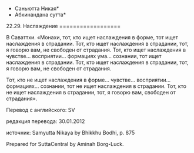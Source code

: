 * Саньютта Никая*
* Абхинандана сутта*

22\.29\. Наслаждение
\=\=\=\=\=\=\=\=\=\=\=\=\=\=\=\=\=\=

В Саваттхи\. «Монахи, тот, кто ищет наслаждения в форме, тот ищет наслаждения в страдании\. Тот, кто ищет наслаждения в страдании, тот, я говорю вам, не свободен от страдания\. Тот, кто ищет наслаждения в чувстве… восприятии… формациях ума… сознании, тот ищет наслаждения в страдании\. Тот, кто ищет наслаждения в страдании, тот, я говорю вам, не свободен от страдания\.

Тот, кто не ищет наслаждения в форме… чувстве… восприятии… формациях… сознании, тот не ищет наслаждения в страдании\. Тот, кто не ищет наслаждения в страдании, тот, я говорю вам, свободен от страдания»\.

Перевод с английского: SV

редакция перевода: 30\.01\.2012

источник: Samyutta Nikaya by Bhikkhu Bodhi, p\. 875

Prepared for SuttaCentral by Aminah Borg\-Luck\.